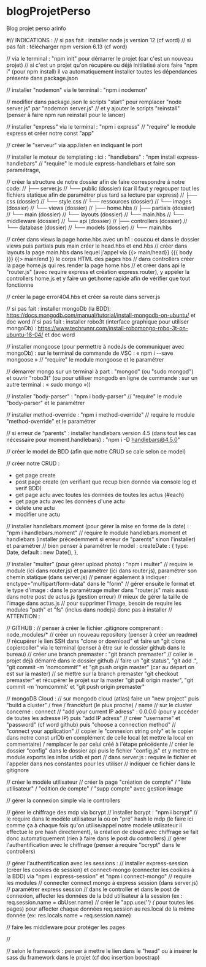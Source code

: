 # blogProjetPerso
Blog projet perso arinfo

#// INDICATIONS :
// si pas fait : installer node js version 12 (cf word)
// si pas fait : télécharger npm version 6.13 (cf word)

// via le terminal : "npm init" pour démarrer le projet (car c'est un nouveau projet)
// si c'est un projet qu'on récupère ou déjà initilatisé alors faire "npm i" (pour npm install) il va automatiquement installer toutes les dépendances présente dans package.json

// installer "nodemon" via le terminal : "npm i nodemon"

// modifier dans package.json le scripts "start" pour remplacer "node server.js" par "nodemon server.js" 
// et y ajouter le scripts "reinstall" (penser à faire npm run reinstall pour le lancer)

// installer "express" via le terminal : "npm i express"
// "require" le module express et créer notre const "app"

// créer le "serveur" via app.listen en indiquant le port

// installer le moteur de templating : ici : "handlebars" : "npm install express-handlebars"
// "require" le module express-handlebars et faire son paramétrage,

// créer la structure de notre dossier afin de faire correspondre à notre code:
// ├── server.js
// └── public (dossier) (car il faut y regrouper tout les fichiers statique afin de paramétrer plus tard sa lecture par express)
//          ├── css (dossier)
//              └── style.css
//          └── ressources (dossier)
//              └── images (dossier)
// └── views (dossier)
//          ├── home.hbs
//          ├── partials (dossier)
//              └── main (dossier)
//          └── layouts (dossier)
//              └── main.hbs
// └── middleware (dossier)
// └── api (dossier)
//          ├── controllers (dossier)
//          └── database (dossier)
//              └── models (dossier)
//          └── main.hbs

// créer dans views la page home.hbs avec un h1 : coucou et dans le dossier views puis partials puis main créer le head.hbs et end.hbs
// créer dans layouts la page main.hbs dans lequel j'appel via {{> main/head}} {{{ body }}} {{> main/end }} le corps HTML des pages hbs
// dans controllers créer la page home.js qui res.render la page home.hbs 
// et créer dans api le "router.js" (avec require express et création express.router), y appeler la controllers home.js et y faire un get.home rapide afin de vérifier que tout fonctionne

// créer la page error404.hbs et créer sa route dans server.js

// si pas fait : installer mongoDb (la BDD): https://docs.mongodb.com/manual/tutorial/install-mongodb-on-ubuntu/ et doc word 
// si pas fait : installer robo3t (interface graphique pour utiliser mongoDb) : https://www.techrunnr.com/install-robomongo-robo-3t-on-ubuntu-18-04/ et doc word

// installer mongoose (pour permettre à nodeJs de communiquer avec mongoDb) : sur le terminal de commande de VSC : « npm i --save mongoose » 
// "require" le module mongoose et le paramétrer

// démarrer mongo sur un terminal à part : "mongod" (ou "sudo mongod") et ouvrir "robo3t" (ou pour utiliser mongodb en ligne de commande : sur un autre terminal : « sudo mongo »))

// installer "body-parser" : "npm i body-parser"
// "require" le module "body-parser" et le paramétrer

// installer method-override : "npm i method-override"
// require le module "method-override" et le paramétrer

// si erreur de "parents" : installer handlebars version 4.5 (dans tout les cas nécessaire pour moment.handlebars) : "npm i -D handlebars@4.5.0"

// créer le model de BDD (afin que notre CRUD se cale selon ce model)

// créer notre CRUD :
 - get page create
 - post page create (en verifiant que recup bien donnée via console log et verif BDD)
 - get page actu avec toutes les données de toutes les actus (#each)
 - get page actu avec les données d'une actu
 - delete une actu
 - modifier une actu

// installer handlebars.moment (pour gérer la mise en forme de la date) : "npm i handlebars.moment"
// require le module handlebars.moment et handlebars (installer précedemment si erreur de "parents" sinon l'installer) et paramétrer
// bien penser à paramétrer le model :
    createDate : {
        type: Date,
        default : new Date(),
    },

// installer "multer" (pour gérer upload photo) : "npm i multer"
// require le module (ici dans router.js) et paramétrer (ici dans router.js), paramétrer son chemin statique (dans server.js)
// penser également à indiquer : enctype="multipart/form-data" dans le "form"
// gérer ensuite le format et le type d'image : dans le paramétrage multer dans "router.js" mais aussi dans notre post de actus.js (gestion erreur)
// mieux de gérer la taille de l'image dans actus.js
// pour supprimer l'image, besoin de require les modules "path" et "fs" (inclus dans nodejs) donc pas à installer
// ATTENTION : 


// GITHUB : 
// penser à créer le fichier .gitignore comprenant : node_modules/*
// créer un nouveau repository (penser à créer un readme)
// récupérer le lien SSH dans "clone or download" et faire un "git clone copiercoller" via le terminal (penser à être sur le dossier github dans le bureau)
// créer une branch premaster : "git branch premaster"
// coller le projet déjà démarré dans le dossier github
// faire un "git status", "git add .", "git commit -m 'nomcommit'" et "git push origin master" (car au départ on est sur la master)
// se mettre sur la branch premaster "git checkout premaster" et récupérer le projet sur la master "git pull origin master", "git commit -m 'nomcommit' et "git push origin premaster"

// mongoDB Cloud : 
// sur mongodb cloud (atlas) faire un "new project" puis "build a cluster" / free / franckfurt (le plus proche) / name 
// sur le cluster concerné : connect
// "add your current IP adress" : 0.0.0.0 (pour y accéder de toutes les adresse IP) puis "add IP adress"
// créer "username" et "password" (cf word github) puis "choose a connection method"
// "connect your application"
// copier le "connexion string only" et le copier dans notre const urlDb en complément de celle local (et mettre la local en commentaire) / remplacer le <password> par celui créé à l'étape précédente
// créer le dossier "config" dans le dossier api puis le fichier "config.js" et y mettre en  module.exports les infos urldb et port
// dans server.js : require le fichier et l'appeler dans nos constantes pour les utiliser
// indiquer ce fichier dans le gitignore


// créer le modèle utilisateur
// créer la page "création de compte" / "liste utilisateur" / "edition de compte" / "supp compte" avec gestion image

// gérer la connexion simple via le controllers

// gérer le chiffrage des mdp via bcrypt
// installer bcrypt : "npm i bcrypt"
// le require dans le modèle utilisateur la où on "pré" hash le mdp (le faire ici comme ça à chaque fois qu'on utilise/appel notre modele utilisateur il effectue le pre hash directement), la création de cloud avec chiffrage se fait donc automatiquement (rien à faire dans le post du controllers)
// gérer l'authentification avec le chiffrage (penser à require "bcrypt" dans le controllers)

// gérer l'authentification avec les sessions :
// installer express-session (créer les cookies de session) et connect-mongo (connecter les cookies à la BDD) via "npm i express-session" et "npm i connect-mongo"
// require les modules
// connecter connect mongo à express session (dans server.js)
// paramétrer express session
// dans le controller et dans le post de connexion, affecter les données de la bdd utilisateur à la session (ex : req.session.name = dbUser.name)
// créer le "app.use('*') (* pour toutes les pages) pour affecter chaque données req.session au res.local de la même donnée (ex: res.locals.name = req.session.name)

// faire les middleware pour protéger les pages

// 

// selon le framework : penser à mettre le lien dans le "head" ou à insérer le sass du framework dans le projet (cf doc insertion boostrap)